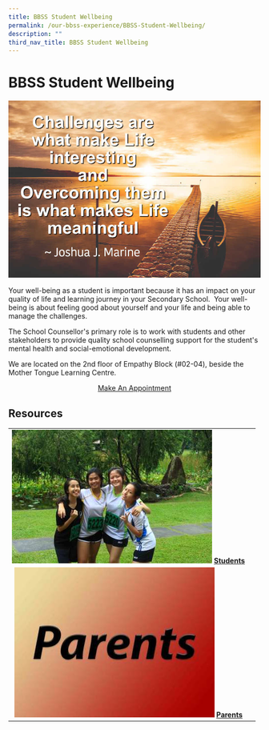```yaml
---
title: BBSS Student Wellbeing
permalink: /our-bbss-experience/BBSS-Student-Wellbeing/
description: ""
third_nav_title: BBSS Student Wellbeing
---
```

# BBSS Student Wellbeing

![](/images/Our%20BBSS%20Experience/BBSS%20Student%20Wellbeing/quote_final2.jpg)

Your well-being as a student is important because it has an impact on your quality of life and learning journey in your Secondary School. &nbsp;Your well-being is about feeling good about yourself and your life and being able to manage the challenges.  
  
The School Counsellor's primary role is to work with students and other stakeholders to provide quality school counselling support for the student's mental health and social-emotional development.  
  
We are located on the 2nd floor of Empathy Block (#02-04), beside the Mother Tongue Learning Centre.

<center><a href="/our-bbss-experience/BBSS-Student-Wellbeing/make-an-appointment/">Make An Appointment</a></center>

## Resources


|   |   |
|:---:|:---:|
| <a href="/our-bbss-experience/BBSS-Student-Wellbeing/students/"> <img src="/images/Our%20BBSS%20Experience/BBSS%20Student%20Wellbeing/Students.jpg"></a> **[Students](/our-bbss-experience/BBSS-Student-Wellbeing/students/)** |  |
|  <a href="/our-bbss-experience/BBSS-Student-Wellbeing/parents/"> <img src="/images/Our%20BBSS%20Experience/BBSS%20Student%20Wellbeing/parents.jpg"></a> **[Parents](/our-bbss-experience/BBSS-Student-Wellbeing/parents)**|   |